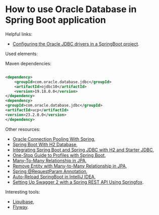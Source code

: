 # How to use Oracle Database in Spring Boot application

Helpful links:

- [Configuring the Oracle JDBC drivers in a SpringBoot project](https://blogs.oracle.com/developers/post/configuring-the-oracle-jdbc-drivers-in-a-springboot-project).

Used elements:

Maven dependencies:

```xml

<dependency>
    <groupId>com.oracle.database.jdbc</groupId>
    <artifactId>ojdbc10</artifactId>
    <version>19.18.0.0</version>
</dependency>
<dependency>
<groupId>com.oracle.database.jdbc</groupId>
<artifactId>ucp</artifactId>
<version>23.2.0.0</version>
</dependency>
```

Other resources:

- [Oracle Connection Pooling With Spring](https://www.baeldung.com/spring-oracle-connection-pooling),
- [Spring Boot With H2 Database](https://www.baeldung.com/spring-boot-h2-database),
- [Integrating Spring Boot and Spring JDBC with H2 and Starter JDBC](https://www.springboottutorial.com/spring-boot-and-spring-jdbc-with-h2),
- [One-Stop Guide to Profiles with Spring Boot](https://reflectoring.io/spring-boot-profiles/),
- [Many-To-Many Relationship in JPA](https://www.baeldung.com/jpa-many-to-many),
- [Remove Entity with Many-to-Many Relationship in JPA](https://www.baeldung.com/jpa-remove-entity-many-to-many),
- [Spring @RequestParam Annotation](https://www.baeldung.com/spring-request-param),
- [Auto-Reload SpringBoot in IntelliJ IDEA](https://dev.to/imanuel/auto-reload-springboot-in-intellij-idea-1l65),
- [Setting Up Swagger 2 with a Spring REST API Using Springfox](https://www.baeldung.com/swagger-2-documentation-for-spring-rest-api).

Interesting tools:

- [Liquibase](https://www.liquibase.org/),
- [Flyway](https://flywaydb.org/).
